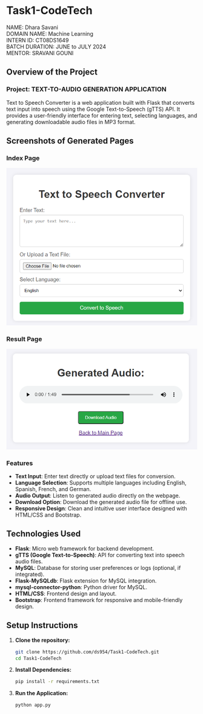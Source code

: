 # Task1-CodeTech
NAME: Dhara Savani  
DOMAIN NAME: Machine Learning  
INTERN ID: CT08DS1649  
BATCH DURATION: JUNE to JULY 2024  
MENTOR: SRAVANI GOUNI

## Overview of the Project

### Project: TEXT-TO-AUDIO GENERATION APPLICATION

Text to Speech Converter is a web application built with Flask that converts text input into speech using the Google Text-to-Speech (gTTS) API. It provides a user-friendly interface for entering text, selecting languages, and generating downloadable audio files in MP3 format.

## Screenshots of Generated Pages

### Index Page

![index page](images/index_page.png)

### Result Page

![result page](images/result_page.png)

### Features

- **Text Input**: Enter text directly or upload text files for conversion.
- **Language Selection**: Supports multiple languages including English, Spanish, French, and German.
- **Audio Output**: Listen to generated audio directly on the webpage.
- **Download Option**: Download the generated audio file for offline use.
- **Responsive Design**: Clean and intuitive user interface designed with HTML/CSS and Bootstrap.

## Technologies Used

- **Flask**: Micro web framework for backend development.
- **gTTS (Google Text-to-Speech)**: API for converting text into speech audio files.
- **MySQL**: Database for storing user preferences or logs (optional, if integrated).
- **Flask-MySQLdb**: Flask extension for MySQL integration.
- **mysql-connector-python**: Python driver for MySQL.
- **HTML/CSS**: Frontend design and layout.
- **Bootstrap**: Frontend framework for responsive and mobile-friendly design.

## Setup Instructions

1. **Clone the repository:**
   ```bash
   git clone https://github.com/ds954/Task1-CodeTech.git
   cd Task1-CodeTech
   
2. **Install Dependencies:**

    ```sh
    pip install -r requirements.txt
    ```

3. **Run the Application:**

    ```sh
    python app.py
    ```
